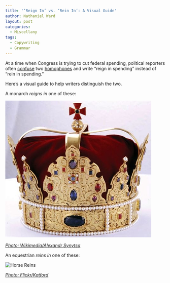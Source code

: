 ```yaml
---
title: '‘Reign In’ vs. ‘Rein In’: A Visual Guide'
author: Nathaniel Ward
layout: post
categories:
  - Miscellany
tags:
  - Copywriting
  - Grammar
---
```

At a time when Congress is trying to cut federal spending, political reporters often [confuse][1] two [homophones][2] and write “reign in spending” instead of “rein in spending.”

Here’s a visual guide to help writers distinguish the two.<!--more-->

A monarch *reigns in* one of these:

![H.M. the Queen reigns in a crown.](/images/Crown_Rus_Ukraine_Alexandr_Synytsa.png)
  
*[Photo: Wikimedia/​Alexandr Synytsa](https://commons.wikimedia.org/wiki/File:Crown_of_Rus-Ukraina.jpg)*

An equestrian *reins in* one of these:

![Horse Reins](https://c1.staticflickr.com/1/49/137920587_398465ca40_z.jpg?zz&#x3D;1)
  
*[Photo: Flickr/​Katford](http://www.flickr.com/photos/katnetzler/137920587/)*

 [1]: http://www.humanevents.com/article.php?id=26051 "Link to 'Republicans Reign In Spending'"
 [2]: http://en.wikipedia.org/wiki/Homophone